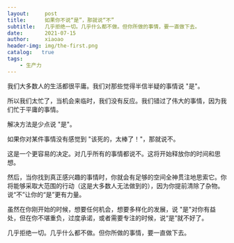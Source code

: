 ```yaml
---
layout:     post
title:      如果你不说“是”，那就说“不”
subtitle:   几乎拒绝一切。几乎什么都不做。但你所做的事情，要一直做下去。
date:       2021-07-15
author:     xiaoao
header-img: img/the-first.png
catalog:   true
tags:
    - 生产力
---
```

我们大多数人的生活都很平庸。我们对那些觉得半信半疑的事情说 "是"。

所以我们太忙了，当机会来临时，我们没有反应。我们错过了伟大的事情，因为我们忙于平庸的事情。

解决方法是少点说 "是"。

如果你对某件事情没有感觉到 "该死的，太棒了！"，那就说不。

这是一个更容易的决定。对几乎所有的事情都说不。这将开始释放你的时间和思想。

然后，当你找到真正感兴趣的事情时，你就会有足够的空间全神贯注地思索它。你将能够采取大范围的行动（这是大多数人无法做到的），因为你提前清除了杂物。说“不”让你的“是”更有力量。

虽然在你刚开始的时候，想要任何机会，想要多样化的发展，说 "是"对你有益处，但在你不堪重负，过度承诺，或者需要专注的时候，说“是”就不好了。

几乎拒绝一切。几乎什么都不做。但你所做的事情，要一直做下去。

